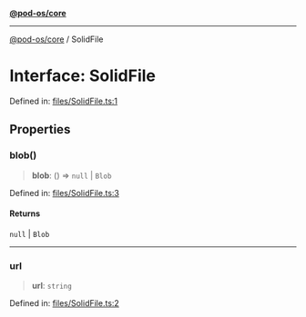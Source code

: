 [**@pod-os/core**](../README.md)

***

[@pod-os/core](../globals.md) / SolidFile

# Interface: SolidFile

Defined in: [files/SolidFile.ts:1](https://github.com/pod-os/PodOS/blob/05359ae5a5ec21be7fe13c91bc776d19e0a5d007/core/src/files/SolidFile.ts#L1)

## Properties

### blob()

> **blob**: () => `null` \| `Blob`

Defined in: [files/SolidFile.ts:3](https://github.com/pod-os/PodOS/blob/05359ae5a5ec21be7fe13c91bc776d19e0a5d007/core/src/files/SolidFile.ts#L3)

#### Returns

`null` \| `Blob`

***

### url

> **url**: `string`

Defined in: [files/SolidFile.ts:2](https://github.com/pod-os/PodOS/blob/05359ae5a5ec21be7fe13c91bc776d19e0a5d007/core/src/files/SolidFile.ts#L2)
